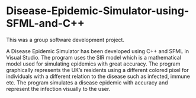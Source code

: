 # Disease-Epidemic-Simulator-using-SFML-and-C++
This was a group software development project. 

A Disease Epidemic Simulator has been developed using C++ and SFML in Visual Studio. 
The program uses the SIR model which is a mathematical model used for simulating epidemics with great accuracy. 
The program graphically represents the UK’s residents using a different colored pixel for individuals with a different relation to the disease such as infected, immune etc.
The program simulates a disease epidemic with accuracy and represent the infection visually to the user. 


